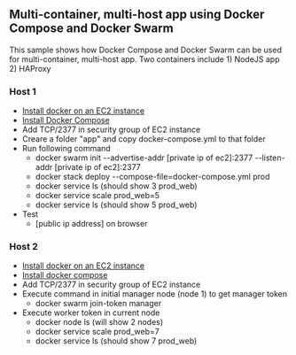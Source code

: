 ## Multi-container, multi-host app using Docker Compose and Docker Swarm
This sample shows how Docker Compose and Docker Swarm can be used for multi-container, multi-host app. Two containers include 1) NodeJS app 2) HAProxy

### Host 1
- [Install docker on an EC2 instance](https://gist.github.com/brijesh-deb/c223c7d8e7d14e83d96001e87330642a)
- [Install Docker Compose](https://gist.github.com/brijesh-deb/fb6d99e577d73b24f3dfcc35ad745ad1)
- Add TCP/2377 in security group of EC2 instance
- Creare a folder "app" and copy docker-compose.yml to that folder
- Run following command
	-	docker swarm init --advertise-addr [private ip of ec2]:2377 --listen-addr [private ip of ec2]:2377
	- docker stack deploy --compose-file=docker-compose.yml prod
	- docker service ls (should show 3 prod_web)
	- docker service scale prod_web=5
	- docker service ls (should show 5 prod_web)
- Test
	- [public ip address] on browser

### Host 2
- [Install docker on an EC2 instance](https://gist.github.com/brijesh-deb/c223c7d8e7d14e83d96001e87330642a)
- [Install docker compose](https://gist.github.com/brijesh-deb/fb6d99e577d73b24f3dfcc35ad745ad1)
- Add TCP/2377 in security group of EC2 instance
- Execute command in initial manager node (node 1) to get manager token
	- docker swarm join-token manager
- Execute worker token in current node
	- docker node ls (will show 2 nodes)
	- docker service scale prod_web=7
	- docker service ls (should show 7 prod_web)
